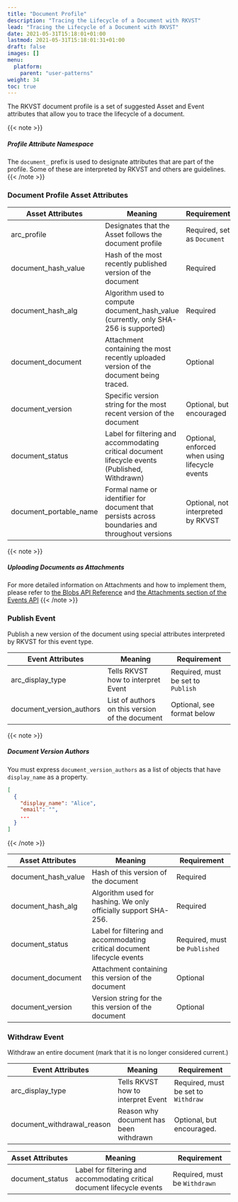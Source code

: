 ```yaml
---
title: "Document Profile"
description: "Tracing the Lifecycle of a Document with RKVST"
lead: "Tracing the Lifecycle of a Document with RKVST"
date: 2021-05-31T15:18:01+01:00
lastmod: 2021-05-31T15:18:01:31+01:00
draft: false
images: []
menu:
  platform:
    parent: "user-patterns"
weight: 34
toc: true
---
```


The RKVST document profile is a set of suggested Asset and Event attributes that allow you to trace the lifecycle of a document. 

{{< note >}}
##### Profile Attribute Namespace
The `document_` prefix is used to designate attributes that are part of the profile. Some of these are interpreted by RKVST and others are guidelines.
{{< /note >}}

### Document Profile Asset Attributes 

| Asset Attributes              | Meaning                                                                                        | Requirement                 |
|------------------------|------------------------------------------------------------------------------------------------|-----------------------------|
| arc_profile            | Designates that the Asset follows the document profile                                         | Required, set as `Document` |
| document_hash_value    | Hash of the most recently published version of the document                                    | Required                    |
| document_hash_alg      | Algorithm used to compute document_hash_value (currently, only SHA-256 is supported)           | Required                            |
| document_document      | Attachment containing the most recently uploaded version of the document being traced.         | Optional |
| document_version       | Specific version string for the most recent version of the document                            | Optional, but encouraged    |
| document_status        | Label for filtering and accommodating critical document lifecycle events (Published, Withdrawn)| Optional, enforced when using lifecycle events    |
| document_portable_name | Formal name or identifier for document that persists across boundaries and throughout versions | Optional, not interpreted by RKVST |

{{< note >}}
##### Uploading Documents as Attachments
For more detailed information on Attachments and how to implement them, please refer to [the Blobs API Reference](../../api-reference/blobs-api/) and [the Attachments section of the Events API](../../api-reference/events-api/#adding-attachments)
{{< /note >}}

### Publish Event

Publish a new version of the document using special attributes interpreted by RKVST for this event type.

| Event Attributes         | Meaning                                         | Requirement                               |
|--------------------------|-------------------------------------------------|-------------------------------------------|
| arc_display_type         | Tells RKVST how to interpret Event              | Required, must be set to `Publish`        |
| document_version_authors | List of authors on this version of the document | Optional, see format below |

{{< note >}}
##### Document Version Authors
You must express `document_version_authors` as a list of objects that have `display_name` as a property.

```json
[
  {
    "display_name": "Alice", 
    "email": "", 
    ...
  }
]
```
{{< /note >}}

| Asset Attributes      | Meaning                                                                        | Requirement                                     |
|-----------------------|--------------------------------------------------------------------------------|-------------------------------------------------|
| document_hash_value   | Hash of this version of the document                                           | Required                                        |
| document_hash_alg     | Algorithm used for hashing. We only officially support SHA-256.                | Required
| document_status       | Label for filtering and accommodating critical document lifecycle events       | Required, must be `Published` |
| document_document     | Attachment containing this version of the document                             | Optional
| document_version      | Version string for the this version of the document                            | Optional                                        |

### Withdraw Event

Withdraw an entire document (mark that it is no longer considered current.)

| Event Attributes                | Meaning                                         | Requirement                               |
|---------------------------------|-------------------------------------------------|-------------------------------------------|
| arc_display_type                | Tells RKVST how to interpret Event              | Required, must be set to `Withdraw`        |
| document_withdrawal_reason      | Reason why document has been withdrawn          | Optional, but encouraged. 

| Asset Attributes             | Meaning                                                                        | Requirement                                                        |
|------------------------------|--------------------------------------------------------------------------------|--------------------------------------------------------------------|
| document_status              | Label for filtering and accommodating critical document lifecycle events       | Required, must be `Withdrawn`                                      |
